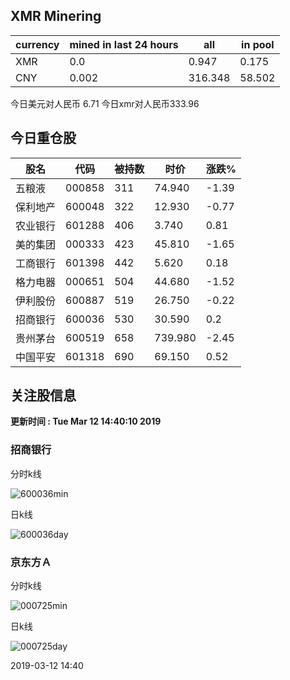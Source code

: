 ## XMR Minering

|currency|mined in last 24 hours|all|in pool|
|---|---|---|---|
|XMR|0.0|0.947|0.175|
|CNY|0.002|316.348|58.502|

今日美元对人民币 6.71	今日xmr对人民币333.96


## 今日重仓股 

|股名|代码|被持数|时价|涨跌%|
|---|---|---|---|---|
|五粮液|000858|311|74.940|-1.39|
|保利地产|600048|322|12.930|-0.77|
|农业银行|601288|406|3.740|0.81|
|美的集团|000333|423|45.810|-1.65|
|工商银行|601398|442|5.620|0.18|
|格力电器|000651|504|44.680|-1.52|
|伊利股份|600887|519|26.750|-0.22|
|招商银行|600036|530|30.590|0.2|
|贵州茅台|600519|658|739.980|-2.45|
|中国平安|601318|690|69.150|0.52|

## 关注股信息
**更新时间 : Tue Mar 12 14:40:10 2019**
### 招商银行 
分时k线

![600036min](http://image.sinajs.cn/newchart/min/n/sh600036.gif)

日k线

![600036day](http://image.sinajs.cn/newchart/daily/n/sh600036.gif)

### 京东方Ａ 
分时k线

![000725min](http://image.sinajs.cn/newchart/min/n/sz000725.gif)

日k线

![000725day](http://image.sinajs.cn/newchart/daily/n/sz000725.gif)

2019-03-12 14:40